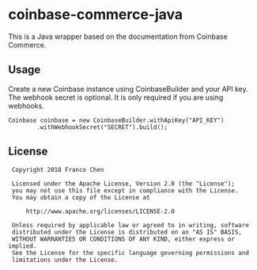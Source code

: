 # coinbase-commerce-java

This is a Java wrapper based on the documentation from Coinbase Commerce.

## Usage
Create a new Coinbase instance using CoinbaseBuilder and your API key.
The webhook secret is optional. It is only required if you are using 
webhooks.
```
Coinbase coinbase = new CoinbaseBuilder.withApiKey("API_KEY")
        .withWebhookSecret("SECRET").build();
```

## License
```
 Copyright 2018 Franco Chen
 
 Licensed under the Apache License, Version 2.0 (the "License");
 you may not use this file except in compliance with the License.
 You may obtain a copy of the License at
 
     http://www.apache.org/licenses/LICENSE-2.0
 
 Unless required by applicable law or agreed to in writing, software
 distributed under the License is distributed on an "AS IS" BASIS,
 WITHOUT WARRANTIES OR CONDITIONS OF ANY KIND, either express or implied.
 See the License for the specific language governing permissions and
 limitations under the License.